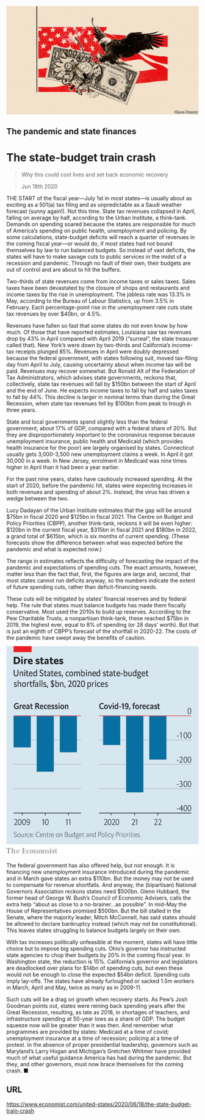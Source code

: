 ![](./images/20200620_USD001.jpg)

## The pandemic and state finances

# The state-budget train crash

> Why this could cost lives and set back economic recovery

> Jun 18th 2020

THE START of the fiscal year—July 1st in most states—is usually about as exciting as a 501(a) tax filing and as unpredictable as a Saudi weather forecast (sunny again!). Not this time. State tax revenues collapsed in April, falling on average by half, according to the Urban Institute, a think-tank. Demands on spending soared because the states are responsible for much of America’s spending on public health, unemployment and policing. By some calculations, state-budget deficits will reach a quarter of revenues in the coming fiscal year—or would do, if most states had not bound themselves by law to run balanced budgets. So instead of vast deficits, the states will have to make savage cuts to public services in the midst of a recession and pandemic. Through no fault of their own, their budgets are out of control and are about to hit the buffers.

Two-thirds of state revenues come from income taxes or sales taxes. Sales taxes have been devastated by the closure of shops and restaurants and income taxes by the rise in unemployment. The jobless rate was 13.3% in May, according to the Bureau of Labour Statistics, up from 3.5% in February. Each percentage-point rise in the unemployment rate cuts state tax revenues by over $40bn, or 4.5%.

Revenues have fallen so fast that some states do not even know by how much. Of those that have reported estimates, Louisiana saw tax revenues drop by 43% in April compared with April 2019 (“surreal”, the state treasurer called that). New York’s were down by two-thirds and California’s income-tax receipts plunged 85%. Revenues in April were doubly depressed because the federal government, with states following suit, moved tax-filing day from April to July, causing uncertainty about when income tax will be paid. Revenues may recover somewhat. But Ronald Alt of the Federation of Tax Administrators, which advises state governments, reckons that, collectively, state tax revenues will fall by $150bn between the start of April and the end of June. He expects income taxes to fall by half and sales taxes to fall by 44%. This decline is larger in nominal terms than during the Great Recession, when state tax revenues fell by $100bn from peak to trough in three years.

State and local governments spend slightly less than the federal government, about 17% of GDP, compared with a federal share of 20%. But they are disproportionately important to the coronavirus response because unemployment insurance, public health and Medicaid (which provides health insurance for the poor) are largely organised by states. Connecticut usually gets 3,000-3,500 new unemployment claims a week. In April it got 30,000 in a week. In New Jersey, enrolment in Medicaid was nine times higher in April than it had been a year earlier.

For the past nine years, states have cautiously increased spending. At the start of 2020, before the pandemic hit, states were expecting increases in both revenues and spending of about 2%. Instead, the virus has driven a wedge between the two.

Lucy Dadayan of the Urban Institute estimates that the gap will be around $75bn in fiscal 2020 and $125bn in fiscal 2021. The Centre on Budget and Policy Priorities (CBPP), another think-tank, reckons it will be even higher: $120bn in the current fiscal year, $315bn in fiscal 2021 and $180bn in 2022, a grand total of $615bn, which is six months of current spending. (These forecasts show the difference between what was expected before the pandemic and what is expected now.)

The range in estimates reflects the difficulty of forecasting the impact of the pandemic and expectations of spending cuts. The exact amounts, however, matter less than the fact that, first, the figures are large and, second, that most states cannot run deficits anyway, so the numbers indicate the extent of future spending cuts, rather than deficit-financing needs.

These cuts will be mitigated by states’ financial reserves and by federal help. The rule that states must balance budgets has made them fiscally conservative. Most used the 2010s to build up reserves. According to the Pew Charitable Trusts, a nonpartisan think-tank, these reached $75bn in 2019, the highest ever, equal to 8% of spending (or 28 days’ worth). But that is just an eighth of CBPP’s forecast of the shortfall in 2020-22. The costs of the pandemic have swept away the benefits of caution.

![](./images/20200620_USC120.png)

The federal government has also offered help, but not enough. It is financing new unemployment insurance introduced during the pandemic and in March gave states an extra $110bn. But the money may not be used to compensate for revenue shortfalls. And anyway, the (bipartisan) National Governors Association reckons states need $500bn. Glenn Hubbard, the former head of George W. Bush’s Council of Economic Advisers, calls the extra help “about as close to a no-brainer...as possible”. In mid-May the House of Representatives promised $500bn. But the bill stalled in the Senate, where the majority leader, Mitch McConnell, has said states should be allowed to declare bankruptcy instead (which may not be constitutional). This leaves states struggling to balance budgets largely on their own.

With tax increases politically unfeasible at the moment, states will have little choice but to impose big spending cuts. Ohio’s governor has instructed state agencies to chop their budgets by 20% in the coming fiscal year. In Washington state, the reduction is 15%. California’s governor and legislators are deadlocked over plans for $14bn of spending cuts, but even these would not be enough to close the expected $54bn deficit. Spending cuts imply lay-offs. The states have already furloughed or sacked 1.5m workers in March, April and May, twice as many as in 2009-11.

Such cuts will be a drag on growth when recovery starts. As Pew’s Josh Goodman points out, states were reining back spending years after the Great Recession, resulting, as late as 2018, in shortages of teachers, and infrastructure spending at 50-year lows as a share of GDP. The budget squeeze now will be greater than it was then. And remember what programmes are provided by states: Medicaid at a time of covid; unemployment insurance at a time of recession; policing at a time of protest. In the absence of proper presidential leadership, governors such as Maryland’s Larry Hogan and Michigan’s Gretchen Whitmer have provided much of what useful guidance America has had during the pandemic. But they, and other governors, must now brace themselves for the coming crash. ■

## URL

https://www.economist.com/united-states/2020/06/18/the-state-budget-train-crash
